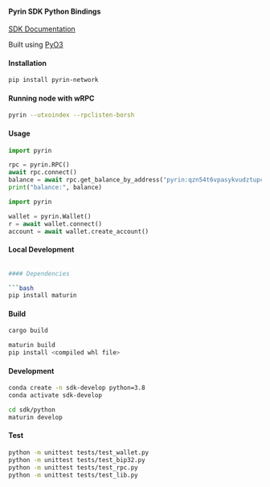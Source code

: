 

#### Pyrin SDK Python Bindings 
[SDK Documentation](https://docs.pyrin.network/7.-sdk/python/getting-started)

Built using [PyO3](https://github.com/PyO3/pyo3)


#### Installation

```bash
pip install pyrin-network
```

#### Running node with wRPC
```bash
pyrin --utxoindex --rpclisten-borsh
```

#### Usage

```python
import pyrin

rpc = pyrin.RPC()
await rpc.connect()
balance = await rpc.get_balance_by_address("pyrin:qzn54t6vpasykvudztupcpwn2gelxf8y9p84szksr73me39mzf69uaalnymtx")
print("balance:", balance)
```

```python
import pyrin

wallet = pyrin.Wallet()
r = await wallet.connect()
account = await wallet.create_account()
```


#### Local Development

```bash 

#### Dependencies

```bash
pip install maturin
```

#### Build

```bash
cargo build

maturin build
pip install <compiled whl file>
```

#### Development

```bash
conda create -n sdk-develop python=3.8
conda activate sdk-develop

cd sdk/python
maturin develop
```

#### Test

```bash
python -m unittest tests/test_wallet.py
python -m unittest tests/test_bip32.py
python -m unittest tests/test_rpc.py
python -m unittest tests/test_lib.py
```
